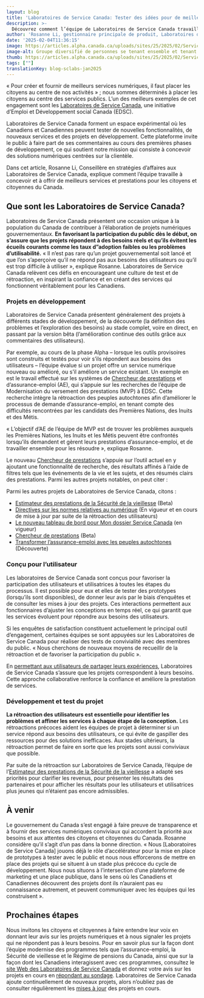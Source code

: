 ```yaml
---
layout: blog
title: 'Laboratoires de Service Canada: Tester des idées pour de meilleurs services'
description: >-
  Découvrez comment l’équipe de Laboratoires de Service Canada travaille à la conception et à la prestation de meilleurs services et prestations pour les Canadiens et Canadiennes.
author: 'Rosanne Li, gestionnaire principale de produit, Laboratoires de Service Canada'
date: '2025-02-04T11:36:15'
image: https://articles.alpha.canada.ca/uploads/sites/25/2025/02/Service_Canada_Labs_Blog_Blog_Post-copy.jpg
image-alt: Groupe diversifié de personnes se tenant ensemble et tenant des bulles de dialogue colorées symbolisant la communication et la collaboration.
thumb: https://articles.alpha.canada.ca/uploads/sites/25/2025/02/Service_Canada_Labs_Blog_Blog_Post-copy.jpg
tags: [""]
translationKey: blog-sclabs-jan2025
---
```


<p>« Pour créer et fournir de meilleurs services numériques, il faut placer les citoyens au centre de nos activités » ; nous sommes déterminés à placer les citoyens au centre des services publics. L’un des meilleurs exemples de cet engagement sont les <a href="https://alpha.service.canada.ca/fr/accueil?utm_source=cds&amp;utm_medium=blog&amp;utm_campaign=esdc-edsc-sclabs-cds-ext-camp-24-25&amp;utm_content=sclabs-cds-blog-fr" target="_blank" rel="noreferrer noopener">Laboratoires de Service Canada</a>, une initiative d’Emploi et Développement social Canada (EDSC). </p>



<p>Laboratoires de Service Canada forment un espace expérimental où les Canadiens et Canadiennes peuvent tester de nouvelles fonctionnalités, de nouveaux services et des projets en développement. Cette plateforme invite le public à faire part de ses commentaires au cours des premières phases de développement, ce qui soutient notre mission qui consiste à concevoir des solutions numériques centrées sur la clientèle.</p>



<p>Dans cet article, Rosanne Li, Conseillère en stratégies d’affaires aux Laboratoires de Service Canada, explique comment l’équipe travaille à concevoir et à offrir de meilleurs services et prestations pour les citoyens et citoyennes du Canada.</p>



<h2 class="wp-block-heading" id="h-que-sont-les-laboratoires-de-service-canada"><strong>Que sont les Laboratoires de Service Canada?</strong></h2>



<p>Laboratoires de Service Canada présentent une occasion unique à la population du Canada de contribuer à l’élaboration de projets numériques gouvernementaux. <strong>En favorisant la participation du public dès le début, on s’assure que les projets répondent à des besoins réels et qu’ils évitent les écueils courants comme les taux d”adoption faibles ou les problèmes d’utilisabilité.</strong> «&nbsp;Il n’est pas rare qu’un projet gouvernemental soit lancé et que l’on s’aperçoive qu’il ne répond pas aux besoins des utilisateurs ou qu’il est trop difficile à utiliser&nbsp;», explique Rosanne. Laboratoires de Service Canada relèvent ces défis en encourageant une culture de test et de rétroaction, en inspirant la confiance et en créant des services qui fonctionnent véritablement pour les Canadiens.</p>



<h3 class="wp-block-heading" id="h-projets-en-developpement"><strong>Projets en développement</strong></h3>



<p>Laboratoires de Service Canada présentent généralement des projets à différents stades de développement, de la découverte (la définition des problèmes et l’exploration des besoins) au stade complet, voire en direct, en passant par la version bêta (l’amélioration continue des outils grâce aux commentaires des utilisateurs).</p>



<p>Par exemple, au cours de la phase Alpha &#8211; lorsque les outils provisoires sont construits et testés pour voir s’ils répondent aux besoins des utilisateurs &#8211; l’équipe évalue si un projet offre un service numérique nouveau ou amélioré, ou s’il améliore un service existant. Un exemple en est le travail effectué sur les systèmes de <a href="https://alpha.service.canada.ca/fr/projets/chercheur-prestations" target="_blank" rel="noreferrer noopener">Chercheur de prestations</a> et d’assurance-emploi (AE), qui s’appuie sur les recherches de l’équipe de Modernisation du versement des prestations (MVP) à EDSC. Cette recherche intègre la rétroaction des peuples autochtones afin d’améliorer le processus de demande d’assurance-emploi, en tenant compte des difficultés rencontrées par les candidats des Premières Nations, des Inuits et des Métis.</p>



<p>«&nbsp;L’objectif d’AE de l’équipe de MVP est de trouver les problèmes auxquels les Premières Nations, les Inuits et les Métis peuvent être confrontés lorsqu’ils demandent et gèrent leurs prestations d’assurance-emploi, et de travailler ensemble pour les résoudre&nbsp;», explique Rosanne.</p>



<p>Le nouveau <a href="https://www.canada.ca/fr/services/prestations/chercheur/outil.html" target="_blank" rel="noreferrer noopener">Chercheur de prestations</a> s’appuie sur l’outil actuel en y ajoutant une fonctionnalité de recherche, des résultats affinés à l’aide de filtres tels que les événements de la vie et les sujets, et des résumés clairs des prestations. Parmi les autres projets notables, on peut citer&nbsp;:</p>



<p>Parmi les autres projets de Laboratoires de Service Canada, citons&nbsp;:</p>



<ul class="wp-block-list">
<li><a href="https://alpha.service.canada.ca/fr/projets/estimateur-prestations-sv" target="_blank" rel="noreferrer noopener">Estimateur des prestations de la Sécurité de la vieillesse</a> (Beta)</li>



<li><a href="https://alpha.service.canada.ca/fr/projets/guide-normes-numeriques" target="_blank" rel="noreferrer noopener">Directives sur les normes relatives au numérique</a> (En vigueur et en cours de mise à jour par suite de la rétroaction des utilisateurs)</li>



<li><a href="https://alpha.service.canada.ca/fr/projets/tableau-de-bord" target="_blank" rel="noreferrer noopener">Le nouveau tableau de bord pour Mon dossier Service Canada</a> (en vigueur)</li>



<li><a href="https://alpha.service.canada.ca/fr/projets/chercheur-prestations" target="_blank" rel="noreferrer noopener">Chercheur de prestations</a> (Beta)</li>



<li><a href="https://alpha.service.canada.ca/fr/projets/transformer-assurance-emploi-peuples-autochtones" target="_blank" rel="noreferrer noopener">Transformer l’assurance-emploi avec les peuples autochtones</a> (Découverte)&nbsp;</li>
</ul>



<h3 class="wp-block-heading" id="h-concu-pour-l-utilisateur"><strong>Conçu pour l’utilisateur</strong></h3>



<p>Les laboratoires de Service Canada sont conçus pour favoriser la participation des utilisateurs et utilisatrices à toutes les étapes du processus. Il est possible pour eux et elles de tester des prototypes (lorsqu’ils sont disponibles), de donner leur avis par le biais d’enquêtes et de consulter les mises à jour des projets. Ces interactions permettent aux fonctionnaires d’ajuster les conceptions en temps réel, ce qui garantit que les services évoluent pour répondre aux besoins des utilisateurs.</p>



<p>Si les enquêtes de satisfaction constituent actuellement le principal outil d’engagement, certaines équipes se sont appuyées sur les Laboratoires de Service Canada pour réaliser des tests de convivialité avec des membres du public. «&nbsp;Nous cherchons de nouveaux moyens de recueillir de la rétroaction et de favoriser la participation du public&nbsp;».</p>



<p>En <a href="https://alpha.service.canada.ca/fr/accueil?utm_source=cds&amp;utm_medium=blog&amp;utm_campaign=esdc-edsc-sclabs-cds-ext-camp-24-25&amp;utm_content=sclabs-cds-blog-fr" target="_blank" rel="noreferrer noopener">permettant aux utilisateurs de partager leurs expériences</a>, Laboratoires de Service Canada s’assure que les projets correspondent à leurs besoins. Cette approche collaborative renforce la confiance et améliore la prestation de services.</p>



<h3 class="wp-block-heading" id="h-developpement-et-test-du-projet"><strong>Développement et test du projet</strong></h3>



<p><strong>La rétroaction des utilisateurs est essentielle pour identifier les problèmes et affiner les services à chaque étape de la conception.</strong> Les rétroactions précoces aident les équipes de projet à déterminer si un service répond aux besoins des utilisateurs, ce qui évite de gaspiller des ressources pour des solutions inefficaces. Aux stades ultérieurs, la rétroaction permet de faire en sorte que les projets sont aussi conviviaux que possible.</p>



<p>Par suite de la rétroaction sur Laboratoires de Service Canada, l’équipe de l’<a href="https://ep-be.alpha.service.canada.ca/fr" target="_blank" rel="noreferrer noopener">Estimateur des prestations de la Sécurité de la vieillesse</a> a adapté ses priorités pour clarifier les revenus, pour présenter les résultats des partenaires et pour afficher les résultats pour les utilisateurs et utilisatrices plus jeunes qui n’étaient pas encore admissibles.</p>



<h2 class="wp-block-heading" id="h-a-venir"><strong>À venir</strong></h2>



<p>Le gouvernement du Canada s’est engagé à faire preuve de transparence et à fournir des services numériques conviviaux qui accordent la priorité aux besoins et aux attentes des citoyens et citoyennes du Canada. Rosanne considère qu’il s’agit d’un pas dans la bonne direction. «&nbsp;Nous [Laboratoires de Service Canada] jouons déjà le rôle d’accélérateur pour la mise en place de prototypes à tester avec le public et nous nous efforcerons de mettre en place des projets qui se situent à un stade plus précoce du cycle de développement. Nous nous situons à l’intersection d’une plateforme de marketing et une place publique, dans le sens où les Canadiens et Canadiennes découvrent des projets dont ils n’auraient pas eu connaissance autrement, et peuvent communiquer avec les équipes qui les construisent&nbsp;».&nbsp;&nbsp;</p>



<h2 class="wp-block-heading" id="h-prochaines-etapes"><strong>Prochaines étapes</strong></h2>



<p>Nous invitons les citoyens et citoyennes à faire entendre leur voix en donnant leur avis sur les projets numériques et à nous signaler les projets qui ne répondent pas à leurs besoins. Pour en savoir plus sur la façon dont l’équipe modernise des programmes tels que l’assurance-emploi, la Sécurité de vieillesse et le Régime de pensions du Canada, ainsi que sur la façon dont les Canadiens interagissent avec ces programmes, consultez le <a href="https://alpha.service.canada.ca/fr/accueil?utm_source=cds&amp;utm_medium=blog&amp;utm_campaign=esdc-edsc-sclabs-cds-ext-camp-24-25&amp;utm_content=sclabs-cds-blog-fr" target="_blank" rel="noreferrer noopener">site Web des Laboratoires de Service Canada</a> et donnez votre avis sur les projets en cours en <a href="https://forms-formulaires.alpha.canada.ca/fr/id/cm0mjtvrg0014330vn6blw3pi" target="_blank" rel="noreferrer noopener">répondant au sondage</a>. Laboratoires de Service Canada ajoute continuellement de nouveaux projets, alors n’oubliez pas de consulter régulièrement les <a href="https://alpha.service.canada.ca/fr/mises-a-jour" target="_blank" rel="noreferrer noopener">mises à jour</a> des projets en cours.&nbsp;</p>



<p></p>

